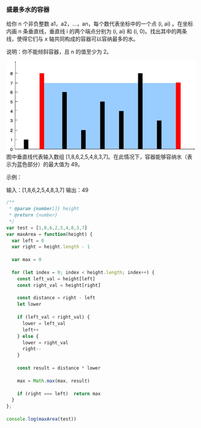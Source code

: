 ### 盛最多水的容器

给你 n 个非负整数 a1，a2，...，an，每个数代表坐标中的一个点 (i, ai) 。在坐标内画 n 条垂直线，垂直线 i 的两个端点分别为 (i, ai) 和 (i, 0)。找出其中的两条线，使得它们与 x 轴共同构成的容器可以容纳最多的水。

说明：你不能倾斜容器，且 n 的值至少为 2。

![question 11](../markdown-images/question_11.jpg)
图中垂直线代表输入数组 [1,8,6,2,5,4,8,3,7]。在此情况下，容器能够容纳水（表示为蓝色部分）的最大值为 49。

示例：

输入：[1,8,6,2,5,4,8,3,7]
输出：49


```javascript
/**
 * @param {number[]} height
 * @return {number}
 */
var test = [1,8,6,2,5,4,8,3,7]
var maxArea = function(height) {
  var left = 0
  var right = height.length - 1

  var max = 0

  for (let index = 0; index < height.length; index++) {
    const left_val = height[left]
    const right_val = height[right]

    const distance = right - left
    let lower

    if (left_val < right_val) {
      lower = left_val
      left++
    } else {
      lower = right_val
      right--
    }

    const result = distance * lower

    max = Math.max(max, result)

    if (right === left)  return max
  }
};

console.log(maxArea(test))
```